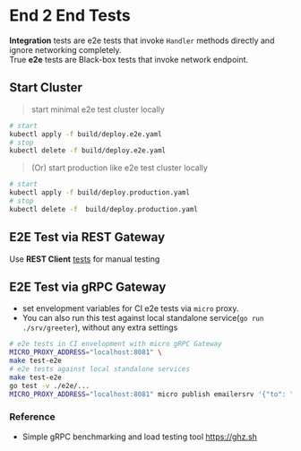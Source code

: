 # End 2 End Tests

**Integration** tests are e2e tests that invoke `Handler` methods directly and ignore networking completely.<br/>
True **e2e** tests are Black-box tests that invoke network endpoint.

## Start Cluster

> start minimal e2e test cluster locally

```bash
# start
kubectl apply -f build/deploy.e2e.yaml
# stop
kubectl delete -f build/deploy.e2e.yaml
```

> (Or) start production like e2e test cluster locally

```bash
# start
kubectl apply -f build/deploy.production.yaml
# stop
kubectl delete -f  build/deploy.production.yaml
```

## E2E Test via REST Gateway

Use **REST Client** [tests](./test-rest-api.http) for manual testing

## E2E Test via gRPC Gateway

- set envelopment variables for CI e2e tests via `micro` proxy.
- You can also run this test against local standalone service(`go run ./srv/greeter`), without any extra settings

```bash
# e2e tests in CI envelopment with micro gRPC Gateway
MICRO_PROXY_ADDRESS="localhost:8081" \
make test-e2e
# e2e tests against local standalone services
make test-e2e
go test -v ./e2e/...
MICRO_PROXY_ADDRESS="localhost:8081" micro publish emailersrv '{"to": "sumo@demo.com"}'
```

### Reference

- Simple gRPC benchmarking and load testing tool <https://ghz.sh>
